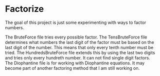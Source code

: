 # Factorize

The goal of this project is just some experimenting with ways to factor numbers.

The BruteForce file tries every possible factor.
The TensBruteForce file determines what numbers the last digit of the factor must be based on the last digit of the number. This means that only every tenth number must be tried.
The HundredsBruteForce file extends this by using the last two digits and tries only every hundreth number. It can not find single digit factors.
The Diophantine file is for working with Diophantine equations. It may become part of another factoring method that I am still working on.
